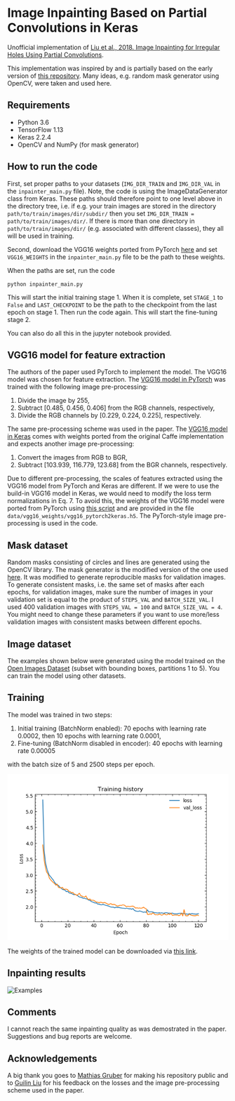 # Image Inpainting Based on Partial Convolutions in Keras
Unofficial implementation of [Liu et al., 2018. Image Inpainting for Irregular Holes Using Partial Convolutions](https://arxiv.org/abs/1804.07723).

This implementation was inspired by and is partially based on the early version of [this repository](https://github.com/MathiasGruber/PConv-Keras). Many ideas, e.g. random mask generator using OpenCV, were taken and used here.

## Requirements
- Python 3.6
- TensorFlow 1.13 
- Keras 2.2.4
- OpenCV and NumPy (for mask generator)

## How to run the code
First, set proper paths to your datasets (```IMG_DIR_TRAIN``` and ```IMG_DIR_VAL``` in the ```inpainter_main.py``` file). Note, the code is using the ImageDataGenerator class from Keras. These paths should therefore point to one level above in the directory tree, i.e. if e.g. your train images are stored in the directory ```path/to/train/images/dir/subdir/``` then you set ```IMG_DIR_TRAIN = path/to/train/images/dir/```. If there is more than one directory in ```path/to/train/images/dir/``` (e.g. associated with different classes), they all will be used in training. 

Second, download the VGG16 weights ported from PyTorch [here](https://github.com/ezavarygin/vgg16_pytorch2keras) and set  ```VGG16_WEIGHTS``` in the ```inpainter_main.py``` file to be the path to these weights.

When the paths are set, run the code
```
python inpainter_main.py
```
This will start the initial training stage 1. When it is complete, set ```STAGE_1``` to ```False``` and ```LAST_CHECKPOINT``` to be the path to the checkpoint from the last epoch on stage 1. Then run the code again. This will start the fine-tuning stage 2.

You can also do all this in the jupyter notebook provided.

## VGG16 model for feature extraction
The authors of the paper used PyTorch to implement the model. The VGG16 model was chosen for feature extraction. The [VGG16 model in PyTorch](https://pytorch.org/docs/stable/torchvision/models.html) was trained with the following image pre-processing:
1. Divide the image by 255,
2. Subtract [0.485, 0.456, 0.406] from the RGB channels, respectively,
3. Divide the RGB channels by [0.229, 0.224, 0.225], respectively.

The same pre-processing scheme was used in the paper. The [VGG16 model in Keras](https://keras.io/applications/#vgg16) comes with weights ported from the original Caffe implementation and expects another image pre-processing:
1. Convert the images from RGB to BGR,
2. Subtract [103.939, 116.779, 123.68] from the BGR channels, respectively.

Due to different pre-processing, the scales of features extracted using the VGG16 model from PyTorch and Keras are different. If we were to use the build-in VGG16 model in Keras, we would need to modify the loss term normalizations in Eq. 7. To avoid this, the weights of the VGG16 model were ported from PyTorch using [this script](https://github.com/ezavarygin/vgg16_pytorch2keras) and are provided in the file ```data/vgg16_weights/vgg16_pytorch2keras.h5```. The PyTorch-style image pre-processing is used in the code.
<!---
*L<sub>total</sub>* = *L<sub>valid</sub>* + 6*L<sub>hole</sub>* + 0.05*L<sub>perceptual</sub>* + 120(*L<sub>style out</sub>* + *L<sub>style comp</sub>*) + 0.1*L<sub>tv</sub>*
--->

## Mask dataset
Random masks consisting of circles and lines are generated using the OpenCV library. The mask generator is the modified version of the one used [here](https://github.com/MathiasGruber/PConv-Keras). It was modified to generate reproducible masks for validation images.
To generate consistent masks, i.e. the same set of masks after each epochs, for validation images, make sure the number of images in your validation set is equal to the product of ```STEPS_VAL``` and ```BATCH_SIZE_VAL```. I used 400 validation images with ```STEPS_VAL = 100``` and ```BATCH_SIZE_VAL = 4```. You might need to change these parameters if you want to use more/less validation images with consistent masks between different epochs.

## Image dataset
The examples shown below were generated using the model trained on the [Open Images Dataset](https://storage.googleapis.com/openimages/web/index.html) (subset with bounding boxes, partitions 1 to 5). You can train the model using other datasets.

## Training
The model was trained in two steps:

1. Initial training (BatchNorm enabled): 70 epochs with learning rate 0.0002, then 10 epochs with learning rate 0.0001,
2. Fine-tuning (BatchNorm disabled in encoder): 40 epochs with learning rate 0.00005

with the batch size of 5 and 2500 steps per epoch.

![Training history](data/history/training_history.png?raw=true "Training history")

The weights of the trained model can be downloaded via [this link](https://drive.google.com/open?id=1XdcKQASsa8mtpPIt3aAkcvije0U1J2Fy).

## Inpainting results
![Examples](data/examples/examples.png?raw=true "Examples")

## Comments
I cannot reach the same inpainting quality as was demostrated in the paper. Suggestions and bug reports are welcome.

## Acknowledgements
A big thank you goes to [Mathias Gruber](https://github.com/MathiasGruber) for making his repository public and to [Guilin Liu](https://github.com/liuguilin1225) for his feedback on the losses and the image pre-processing scheme used in the paper.
